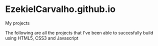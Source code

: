 # EzekielCarvalho.github.io
My projects

The following are all the projects that I've been able to succesfully build using HTML5, CSS3 and Javascript
